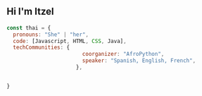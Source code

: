 

<!--
**ItzelMedinaMex/ItzelMedinaMex** is a ✨ _special_ ✨ repository because its `README.md` (this file) appears on your GitHub profile.

Here are some ideas to get you started:

- 🔭 I’m currently working on ...
- 🌱 I’m currently learning ...
- 👯 I’m looking to collaborate on ...
- 🤔 I’m looking for help with ...
- 💬 Ask me about ...
- 📫 How to reach me: ...
- 😄 Pronouns: ...
- ⚡ Fun fact: ...


**challenge: "I am doing the #100DaysOfCode challenge focused on react and typescript"

-->
## Hi I'm Itzel

```javascript
const thai = {
  pronouns: "She" | "her",
  code: [Javascript, HTML, CSS, Java],
  techCommunities: {
                        coorganizer: "AfroPython",
                        speaker: "Spanish, English, French",
                      },


}
